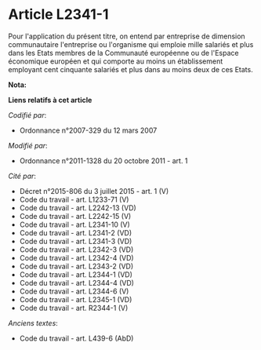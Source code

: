 # Article L2341-1

Pour l'application du présent titre, on entend par entreprise de dimension communautaire l'entreprise ou l'organisme qui
emploie mille salariés et plus dans les Etats membres de la Communauté européenne                                  ou de
l'Espace économique européen et qui comporte au moins un établissement employant cent cinquante salariés et plus dans au
moins deux de ces Etats.

**Nota:**



**Liens relatifs à cet article**

_Codifié par_:

  - Ordonnance n°2007-329 du 12 mars 2007

_Modifié par_:

  - Ordonnance n°2011-1328 du 20 octobre 2011 - art. 1

_Cité par_:

  - Décret n°2015-806 du 3 juillet 2015 - art. 1 (V)
  - Code du travail - art. L1233-71 (V)
  - Code du travail - art. L2242-13 (VD)
  - Code du travail - art. L2242-15 (V)
  - Code du travail - art. L2341-10 (V)
  - Code du travail - art. L2341-2 (VD)
  - Code du travail - art. L2341-3 (VD)
  - Code du travail - art. L2342-3 (VD)
  - Code du travail - art. L2342-4 (VD)
  - Code du travail - art. L2343-2 (VD)
  - Code du travail - art. L2344-1 (VD)
  - Code du travail - art. L2344-4 (VD)
  - Code du travail - art. L2344-6 (V)
  - Code du travail - art. L2345-1 (VD)
  - Code du travail - art. R2344-1 (V)

_Anciens textes_:

  - Code du travail - art. L439-6 (AbD)
